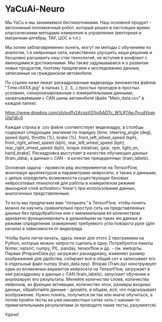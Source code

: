 # YaCuAi-Neuro
Мы YaCu и мы занимаемся беспилотниками. 
Наш основной продукт - автономный поломоечный робот, который решен в настоящее время классическими методами измерения и управленмя (векторная и матричная алгебры, ТАУ, ЦОС и т.п.)

Мы хотим заблаговременно понять, могут ли методы с обучением по аналогии, т.е нейронные сети, качественно улучшить наши решения и 
бесшовно расширить наш стек технологий, не вступив в конфликт с имеющимися достижениями. 
Мы также задумываемся и о развитии новых продуктов, поэтому предлагаем к исследованию данные, записанные на гражданском автомобиле.

По ссылке ниже лежат раскадрованные видеоряды (множества файлов "Time=XXXX.jpg" в папках 1, 2, 3,..) простых проездов в простых условиях, синхронизированные с измерительными данными,
захватываемыми с CAN шины автомобиля (файл "Main_data.csv" в каждой папке):

https://www.dropbox.com/sh/puffx24cozjt37q/AADTc_W1LRTAeJ1yudVsxpUIa?dl=0

Каждая строка в .csv файле соответствует видеокадру, а столбцы содержат следующие значения по порядку [time, steering_angle (deg), speed (kph), throttle (%), brake (%), front_left_wheel_speed (kph), front_right_wheel_speed (kph), rear_left_wheel_speed (kph), rear_right_wheel_speed (kph), torque (relative), gear, rpm, light_on, hand_brake].
Раскадровка выступает в качестве обучающих данных (train_data), а данные с CAN - в качестве прецедентных (train_labels).

Основная задача - провести ряд экспериментов на TensorFlow, жонглируя архитектурой и параметрами нейросети, а также и данными, с целью определить возможности
существующих базовых нейросетевых технологий для работы в измерителом режиме (выходной слой activation='linear') при использовании данных, аналогичных представленным.

То есть мы предлагаем вам "потыкать" в TensorFlow, чтобы понять можно ли научить сравнительно простую сеть на представленных данных без предобработки или с минимальным её количеством
адекватно функционировать в дальнейшем на таких же данных в режиме определения (измерения) требуемого угла поворота руля (для начала) в зависимости от видеоряда.

Чтобы было легче начать, здесь лежат для этого 2 программки на Python, которые можно запросто сцепить в одну. Потребуются пакеты tkinter, natsort, numpy, PIL, pandas, tensorflow и др. - см. импорты.
Первая (PrepareData.py) загружает раскадровку, изменяет размер изображений для удобства, собирает всё в общий сет и записывает его в отдельный файл numpy (train_data.npy). Вторая (Train.py)
конструирует один из возможных вариантов нейросети на TensorFlow, загружает в неё раскадровку и данные с CAN (train_labels), запускает обучение и анализирует его результаты.
Меняйте количество слоев, количество нейронов, их фукнции активации, количество эпох, размеры входных данных, обработайте данные - делайте, в общем, всё, что подсказывает воображение.
Нужно понять, получится ли так или иначе обучиться, а потом пройти тесты на уже неизвестных сетах хоть с какими-то примечательными результатами (и проводите такие тесты, разумеется). 

Удачи!
